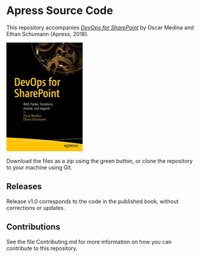 # Apress Source Code

This repository accompanies [*DevOps for SharePoint*](https://www.apress.com/9781484236871) by Oscar Medina and Ethan Schumann (Apress, 2018).

[comment]: #cover
![Cover image](9781484236871.jpg)

Download the files as a zip using the green button, or clone the repository to your machine using Git.

## Releases

Release v1.0 corresponds to the code in the published book, without corrections or updates.

## Contributions

See the file Contributing.md for more information on how you can contribute to this repository.